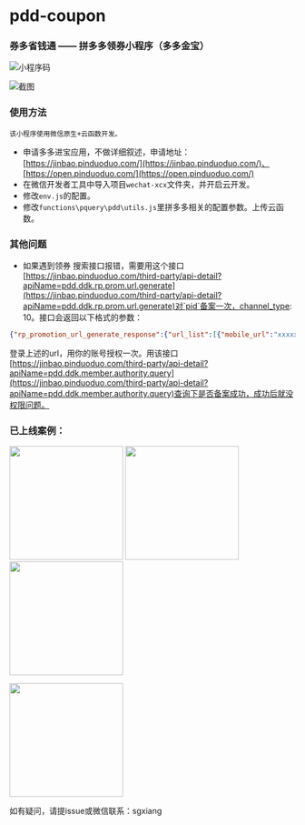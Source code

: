 # pdd-coupon

### 券多省钱通 —— 拼多多领券小程序（多多金宝）

![小程序码](./2.png)

![截图](./1.png)

### 使用方法

`该小程序使用微信原生+云函数开发。`

* 申请多多进宝应用，不做详细叙述，申请地址：[https://jinbao.pinduoduo.com/](https://jinbao.pinduoduo.com/)、[https://open.pinduoduo.com/](https://open.pinduoduo.com/)
* 在微信开发者工具中导入项目`wechat-xcx`文件夹，并开启云开发。
* 修改`env.js`的配置。
* 修改`functions\pquery\pdd\utils.js`里拼多多相关的配置参数。上传云函数。

### 其他问题

* 如果遇到领券 搜索接口报错，需要用这个接口[https://jinbao.pinduoduo.com/third-party/api-detail?apiName=pdd.ddk.rp.prom.url.generate](https://jinbao.pinduoduo.com/third-party/api-detail?apiName=pdd.ddk.rp.prom.url.generate)对`pid`备案一次，channel_type: 10。接口会返回以下格式的参数：

```json
{"rp_promotion_url_generate_response":{"url_list":[{"mobile_url":"xxxxx","url":"xxxx"}],"request_id":"xxx"}}
```
登录上述的url，用你的账号授权一次。用该接口[https://jinbao.pinduoduo.com/third-party/api-detail?apiName=pdd.ddk.member.authority.query](https://jinbao.pinduoduo.com/third-party/api-detail?apiName=pdd.ddk.member.authority.query)查询下是否备案成功，成功后就没权限问题。

### 已上线案例：

<img src="https://raw.githubusercontent.com/sgxiang/pdd-coupon/main/xcx-1.png" width="200"/> <img src="https://raw.githubusercontent.com/sgxiang/pdd-coupon/main/xcx-2.png" width="200"/> <img src="https://raw.githubusercontent.com/sgxiang/pdd-coupon/main/xcx-3.png" width="200"/>

<img src="https://raw.githubusercontent.com/sgxiang/pdd-coupon/main/xcx-4.png" width="200"/>

如有疑问，请提issue或微信联系：sgxiang